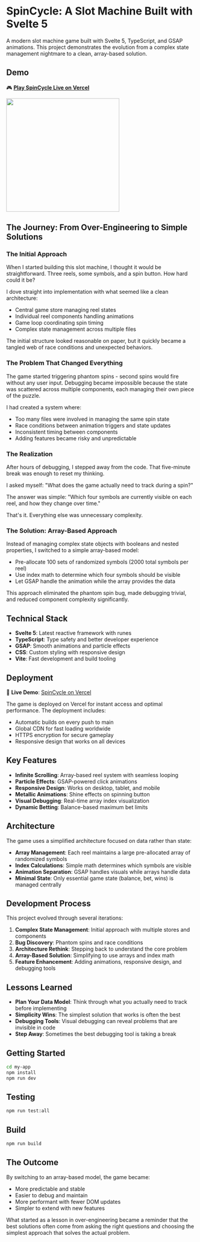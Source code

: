 # SpinCycle: A Slot Machine Built with Svelte 5

A modern slot machine game built with Svelte 5, TypeScript, and GSAP animations. This project demonstrates the evolution from a complex state management nightmare to a clean, array-based solution.

## Demo

🎮 **[Play SpinCycle Live on Vercel](https://slot-alpha.vercel.app/)**

<img src="RPReplay_Final1753612510-ezgif.com-video-to-gif-converter.gif" width="300"/>

## The Journey: From Over-Engineering to Simple Solutions

### The Initial Approach

When I started building this slot machine, I thought it would be straightforward. Three reels, some symbols, and a spin button. How hard could it be?

I dove straight into implementation with what seemed like a clean architecture:

- Central game store managing reel states
- Individual reel components handling animations
- Game loop coordinating spin timing
- Complex state management across multiple files

The initial structure looked reasonable on paper, but it quickly became a tangled web of race conditions and unexpected behaviors.

### The Problem That Changed Everything

The game started triggering phantom spins - second spins would fire without any user input. Debugging became impossible because the state was scattered across multiple components, each managing their own piece of the puzzle.

I had created a system where:
- Too many files were involved in managing the same spin state
- Race conditions between animation triggers and state updates
- Inconsistent timing between components
- Adding features became risky and unpredictable

### The Realization

After hours of debugging, I stepped away from the code. That five-minute break was enough to reset my thinking.

I asked myself: "What does the game actually need to track during a spin?"

The answer was simple: "Which four symbols are currently visible on each reel, and how they change over time."

That's it. Everything else was unnecessary complexity.

### The Solution: Array-Based Approach

Instead of managing complex state objects with booleans and nested properties, I switched to a simple array-based model:

- Pre-allocate 100 sets of randomized symbols (2000 total symbols per reel)
- Use index math to determine which four symbols should be visible
- Let GSAP handle the animation while the array provides the data

This approach eliminated the phantom spin bug, made debugging trivial, and reduced component complexity significantly.

## Technical Stack

- **Svelte 5**: Latest reactive framework with runes
- **TypeScript**: Type safety and better developer experience
- **GSAP**: Smooth animations and particle effects
- **CSS**: Custom styling with responsive design
- **Vite**: Fast development and build tooling

## Deployment

🚀 **Live Demo**: [SpinCycle on Vercel](https://slot-alpha.vercel.app/)

The game is deployed on Vercel for instant access and optimal performance. The deployment includes:
- Automatic builds on every push to main
- Global CDN for fast loading worldwide
- HTTPS encryption for secure gameplay
- Responsive design that works on all devices

## Key Features

- **Infinite Scrolling**: Array-based reel system with seamless looping
- **Particle Effects**: GSAP-powered click animations
- **Responsive Design**: Works on desktop, tablet, and mobile
- **Metallic Animations**: Shine effects on spinning button
- **Visual Debugging**: Real-time array index visualization
- **Dynamic Betting**: Balance-based maximum bet limits

## Architecture

The game uses a simplified architecture focused on data rather than state:

- **Array Management**: Each reel maintains a large pre-allocated array of randomized symbols
- **Index Calculations**: Simple math determines which symbols are visible
- **Animation Separation**: GSAP handles visuals while arrays handle data
- **Minimal State**: Only essential game state (balance, bet, wins) is managed centrally

## Development Process

This project evolved through several iterations:

1. **Complex State Management**: Initial approach with multiple stores and components
2. **Bug Discovery**: Phantom spins and race conditions
3. **Architecture Rethink**: Stepping back to understand the core problem
4. **Array-Based Solution**: Simplifying to use arrays and index math
5. **Feature Enhancement**: Adding animations, responsive design, and debugging tools

## Lessons Learned

- **Plan Your Data Model**: Think through what you actually need to track before implementing
- **Simplicity Wins**: The simplest solution that works is often the best
- **Debugging Tools**: Visual debugging can reveal problems that are invisible in code
- **Step Away**: Sometimes the best debugging tool is taking a break

## Getting Started

```bash
cd my-app
npm install
npm run dev
```

## Testing

```bash
npm run test:all
```

## Build

```bash
npm run build
```

## The Outcome

By switching to an array-based model, the game became:
- More predictable and stable
- Easier to debug and maintain
- More performant with fewer DOM updates
- Simpler to extend with new features

What started as a lesson in over-engineering became a reminder that the best solutions often come from asking the right questions and choosing the simplest approach that solves the actual problem.